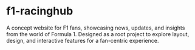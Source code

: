 # f1-racinghub
A concept website for F1 fans, showcasing news, updates, and insights from the world of Formula 1. Designed as a root project to explore layout, design, and interactive features for a fan-centric experience.
